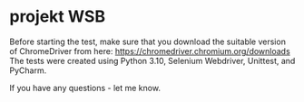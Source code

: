 # projekt WSB 
Before starting the test, make sure that you download the suitable version of ChromeDriver from here: https://chromedriver.chromium.org/downloads
The tests were created using Python 3.10, Selenium Webdriver, Unittest, and PyCharm.  

If you have any questions - let me know. 

